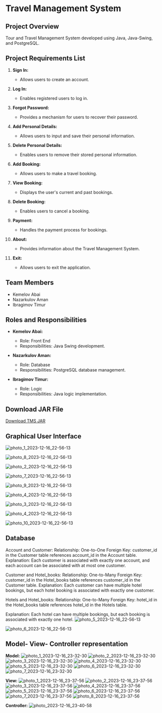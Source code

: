 # Travel Management System

## Project Overview
Tour and Travel Management System developed using Java, Java-Swing, and PostgreSQL.

## Project Requirements List
1. **Sign In:**
   - Allows users to create an account.

2. **Log In:**
   - Enables registered users to log in.

3. **Forgot Password:**
   - Provides a mechanism for users to recover their password.

4. **Add Personal Details:**
   - Allows users to input and save their personal information.

5. **Delete Personal Details:**
   - Enables users to remove their stored personal information.

6. **Add Booking:**
   - Allows users to make a travel booking.

7. **View Booking:**
   - Displays the user's current and past bookings.

8. **Delete Booking:**
   - Enables users to cancel a booking.

9. **Payment:**
   - Handles the payment process for bookings.

10. **About:**
    - Provides information about the Travel Management System.

11. **Exit:**
    - Allows users to exit the application.

## Team Members
- Kemelov Abai
- Nazarkulov Aman
- Ibragimov Timur

## Roles and Responsibilities
- **Kemelov Abai:**
  - Role: Front End
  - Responsibilities: Java Swing development.

- **Nazarkulov Aman:**
  - Role: Database
  - Responsibilities: PostgreSQL database management.

- **Ibragimov Timur:**
  - Role: Logic
  - Responsibilities: Java logic implementation.
 
## Download JAR File
[Download TMS JAR](https://github.com/ibrgmvtmr/travel-management-system/releases/download/v1.0.0/TMS.jar)

## Graphical User Interface
![photo_1_2023-12-16_22-56-13](https://github.com/ibrgmvtmr/travel-management-system/assets/122607659/a3d5e3d4-5d51-4a01-8317-b64cb3ea5aab)

![photo_8_2023-12-16_22-56-13](https://github.com/ibrgmvtmr/travel-management-system/assets/122607659/2dd9324e-7a01-4f3d-b2ea-5454b45187cb)

![photo_2_2023-12-16_22-56-13](https://github.com/ibrgmvtmr/travel-management-system/assets/122607659/03c778d7-c9f3-458e-8cfb-7c76ed0a1176)

![photo_7_2023-12-16_22-56-13](https://github.com/ibrgmvtmr/travel-management-system/assets/122607659/120fdaa3-60ea-48f6-b88a-e172abe5e815)

![photo_9_2023-12-16_22-56-13](https://github.com/ibrgmvtmr/travel-management-system/assets/122607659/65c30b26-6ff2-460e-9be1-abb71be9b801)

![photo_4_2023-12-16_22-56-13](https://github.com/ibrgmvtmr/travel-management-system/assets/122607659/3a463666-85df-4149-8555-6973bf97e09e)

![photo_3_2023-12-16_22-56-13](https://github.com/ibrgmvtmr/travel-management-system/assets/122607659/d6c1f362-63ac-42b7-b640-b11930ea48be)

![photo_4_2023-12-16_22-56-13](https://github.com/ibrgmvtmr/travel-management-system/assets/122607659/0ff45194-1ba3-4199-8d99-32159eb2e580)

![photo_10_2023-12-16_22-56-13](https://github.com/ibrgmvtmr/travel-management-system/assets/122607659/f6d2eb9e-cedd-4fd6-a916-4bd6344d9386)

## Database
Account and Customer:
Relationship: One-to-One
Foreign Key: customer_id in the Customer table references account_id in the Account table.
Explanation: Each customer is associated with exactly one account, and each account can be associated with at most one customer.

Customer and Hotel_books:
Relationship: One-to-Many
Foreign Key: customer_id in the Hotel_books table references customer_id in the Customer table.
Explanation: Each customer can have multiple hotel bookings, but each hotel booking is associated with exactly one customer.

Hotels and Hotel_books:
Relationship: One-to-Many
Foreign Key: hotel_id in the Hotel_books table references hotel_id in the Hotels table.

Explanation: Each hotel can have multiple bookings, but each booking is associated with exactly one hotel.
![photo_5_2023-12-16_22-56-13](https://github.com/ibrgmvtmr/travel-management-system/assets/122607659/b1979cb9-354b-428d-a513-32fd5397c1a0)

![photo_6_2023-12-16_22-56-13](https://github.com/ibrgmvtmr/travel-management-system/assets/122607659/8f235918-3040-4d0c-a296-724b10ed887e)

## Model- View- Controller representation
**Model:**
![photo_1_2023-12-16_23-32-30](https://github.com/ibrgmvtmr/travel-management-system/assets/122607659/54d36199-3e97-4e30-b358-fdc3ee172d98)
![photo_2_2023-12-16_23-32-30](https://github.com/ibrgmvtmr/travel-management-system/assets/122607659/2b1450f0-97b1-4136-8bf6-665680fca599)
![photo_3_2023-12-16_23-32-30](https://github.com/ibrgmvtmr/travel-management-system/assets/122607659/a7910ae2-f6f0-49eb-9f93-a0b89f2ab61a)
![photo_4_2023-12-16_23-32-30](https://github.com/ibrgmvtmr/travel-management-system/assets/122607659/ca9a1bd2-534d-4903-87a9-8a7f80fb2be6)
![photo_5_2023-12-16_23-32-30](https://github.com/ibrgmvtmr/travel-management-system/assets/122607659/a12d9fff-bce1-4789-96fb-0a7402502dfd)
![photo_6_2023-12-16_23-32-30](https://github.com/ibrgmvtmr/travel-management-system/assets/122607659/7a2c2bee-bcc8-400c-adff-87844b55c318)
![photo_7_2023-12-16_23-32-30](https://github.com/ibrgmvtmr/travel-management-system/assets/122607659/9f1bddc4-24ef-4a68-83ca-7afae79a645d)

**View:**
![photo_1_2023-12-16_23-37-56](https://github.com/ibrgmvtmr/travel-management-system/assets/122607659/128e9709-a1e7-42b2-90b0-f7dc6e714e2a)
![photo_2_2023-12-16_23-37-56](https://github.com/ibrgmvtmr/travel-management-system/assets/122607659/0f28ba1b-c227-4b68-ade7-f153c9ff0fd7)
![photo_3_2023-12-16_23-37-56](https://github.com/ibrgmvtmr/travel-management-system/assets/122607659/9b7efde1-d792-464a-903b-669d55e2ba3f)
![photo_4_2023-12-16_23-37-56](https://github.com/ibrgmvtmr/travel-management-system/assets/122607659/621fdbf6-698b-4799-9ac5-4dc53a1b094d)
![photo_5_2023-12-16_23-37-56](https://github.com/ibrgmvtmr/travel-management-system/assets/122607659/2c8bff7b-4d38-4676-b5dc-79d464d045ee)
![photo_6_2023-12-16_23-37-56](https://github.com/ibrgmvtmr/travel-management-system/assets/122607659/e62ea076-43ac-4725-8992-6d27688d4511)
![photo_7_2023-12-16_23-37-56](https://github.com/ibrgmvtmr/travel-management-system/assets/122607659/dbc817a0-9e3e-49c6-b2d2-2c1625299124)
![photo_8_2023-12-16_23-37-56](https://github.com/ibrgmvtmr/travel-management-system/assets/122607659/7d90e871-487b-4f78-8bfb-d2f0c974caf5)

**Controller:**
![photo_2023-12-16_23-40-58](https://github.com/ibrgmvtmr/travel-management-system/assets/122607659/c626e776-a1ed-4c9a-afea-3604bbf97cee)


